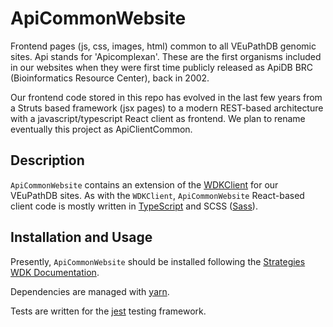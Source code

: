 # ApiCommonWebsite
Frontend pages (js, css, images, html) common to all VEuPathDB genomic sites. Api stands for 'Apicomplexan'. These are the first organisms included in our websites when they were first time publicly released as ApiDB BRC (Bioinformatics Resource Center), back in 2002.

Our frontend code stored in this repo has evolved in the last few years from a Struts based framework (jsx pages) to a modern REST-based architecture with a javascript/typescript React client as frontend. We plan to rename eventually this project as ApiClientCommon.

## Description

`ApiCommonWebsite` contains an extension of the [WDKClient](https://github.com/VEuPathDB/WDKClient) for our VEuPathDB sites.
As with the `WDKClient`, `ApiCommonWebsite` React-based client code is mostly written in [TypeScript](https://www.typescriptlang.org/) and SCSS
([Sass](https://sass-lang.com/)).


## Installation and Usage

Presently, `ApiCommonWebsite` should be installed following the [Strategies WDK
Documentation](https://docs.google.com/document/u/1/d/1nZayjR-0Hj3YeukjfwoWZ3TzokuuuWvSwnhw_q41oeE/pub).

Dependencies are managed with [yarn](https://yarnpkg.com/).

Tests are written for the [jest](https://jestjs.io/) testing framework.
